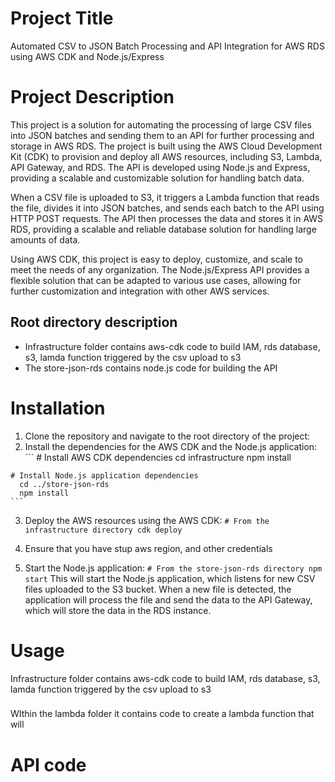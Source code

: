# Project Title
Automated CSV to JSON Batch Processing and API Integration for AWS RDS using AWS CDK and Node.js/Express

# Project Description
This project is a solution for automating the processing of large CSV files into JSON batches and sending them to an API for further processing and storage in AWS RDS. The project is built using the AWS Cloud Development Kit (CDK) to provision and deploy all AWS resources, including S3, Lambda, API Gateway, and RDS. The API is developed using Node.js and Express, providing a scalable and customizable solution for handling batch data.

When a CSV file is uploaded to S3, it triggers a Lambda function that reads the file, divides it into JSON batches, and sends each batch to the API using HTTP POST requests. The API then processes the data and stores it in AWS RDS, providing a scalable and reliable database solution for handling large amounts of data.

Using AWS CDK, this project is easy to deploy, customize, and scale to meet the needs of any organization. The Node.js/Express API provides a flexible solution that can be adapted to various use cases, allowing for further customization and integration with other AWS services.

## Root directory description
* Infrastructure folder contains aws-cdk code to build IAM, rds database, s3, lamda function triggered by the csv upload to s3
* The store-json-rds contains node.js code for building the API


# Installation
  1. Clone the repository and navigate to the root directory of the project:
  2. Install the dependencies for the AWS CDK and the Node.js application:
    ```
    # Install AWS CDK dependencies
      cd infrastructure
      npm install

    # Install Node.js application dependencies
      cd ../store-json-rds
      npm install
    ```
    
  3. Deploy the AWS resources using the AWS CDK:
    ```
    # From the infrastructure directory
      cdk deploy
    ```
    
  4. Ensure that you have stup aws region, and other credentials
  5. Start the Node.js application:
    ```
    # From the store-json-rds directory
      npm start
    ```
This will start the Node.js application, which listens for new CSV files uploaded to the S3 bucket. When a new file is detected, the application will process the file and send the data to the API Gateway, which will store the data in the RDS instance.


# Usage
Infrastructure folder contains aws-cdk code to build IAM, rds database, s3, lamda function triggered by the csv upload to s3

### 
WIthin the lambda folder it contains code to create a lambda function that will 
# API code
